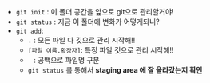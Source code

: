- `git init` : 이 폴더 공간을 앞으로 git으로 관리할거야!
- `git status` : 지금 이 폴더에 변화가 어떻게되니?
- `git add`: 
    - `.` : 모든 파일 다 깃으로 관리 시작해!!
    - `[파일 이름.확장자]`: 특정 파일 깃으로 관리 시작해!!
    - ` ` : 공백으로 파일명 구분
    - `git status` 를 통해서 **staging area 에 잘 올라갔는지 확인**